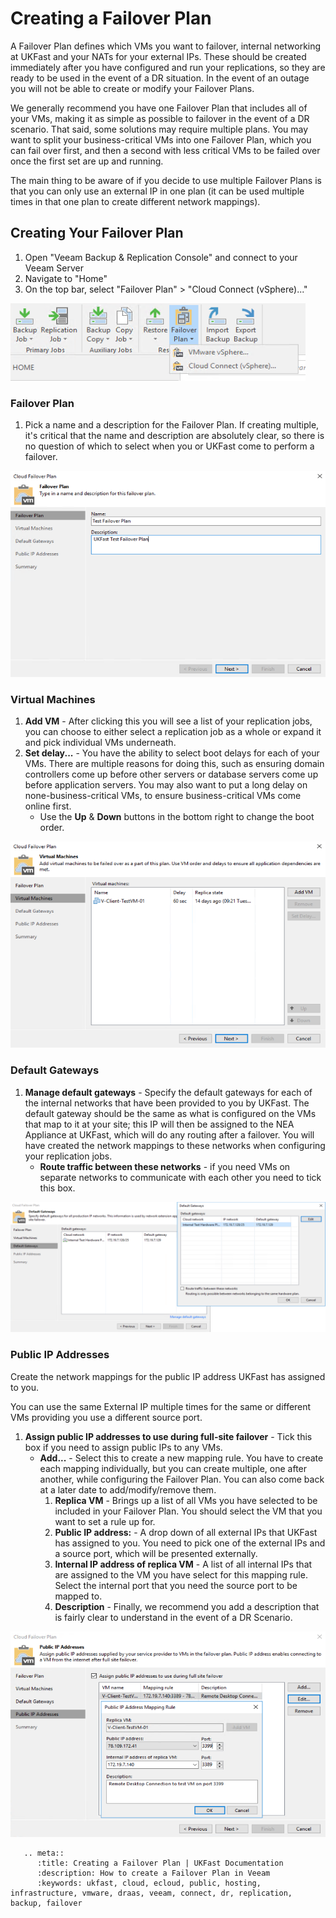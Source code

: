 # Creating a Failover Plan

A Failover Plan defines which VMs you want to failover, internal networking at UKFast and your NATs for your external IPs. These should be created immediately after you have configured and run your replications, so they are ready to be used in the event of a DR situation. In the event of an outage you will not be able to create or modify your Failover Plans.

We generally recommend you have one Failover Plan that includes all of your VMs, making it as simple as possible to failover in the event of a DR scenario. That said, some solutions may require multiple plans. You may want to split your business-critical VMs into one Failover Plan, which you can fail over first, and then a second with less critical VMs to  be failed over once the first set are up and running.

The main thing to be aware of if you decide to use multiple Failover Plans is that you can only use an external IP in one plan (it can be used multiple times in that one plan to create different network mappings).


## Creating Your Failover Plan
1. Open "Veeam Backup & Replication Console" and connect to your Veeam Server
2. Navigate to "Home"
3. On the top bar, select "Failover Plan" > "Cloud Connect (vSphere)..."

![Create Veeam Failover Plan](files/createfailoverplan/createfailoverplan.png)

### Failover Plan
1. Pick a name and a description for the Failover Plan. If creating multiple, it's critical that the name and description are absolutely clear, so there is no question of which to select when you or UKFast come to perform a failover.

![Create Veeam Failover Plan - Failover Plan](files/createfailoverplan/createfailoverplan_failoverplan.png)

### Virtual Machines

1. **Add VM** - After clicking this you will see a list of your replication jobs, you can choose to either select a replication job as a whole or expand it and pick individual VMs underneath.
2. **Set delay...** - You have the ability to select boot delays for each of your VMs. There are multiple reasons for doing this, such as ensuring domain controllers come up before other servers or database servers come up before application servers. You may also want to put a long delay on none-business-critical VMs, to ensure business-critical VMs come online first.
    * Use the **Up** & **Down** buttons in the bottom right to change the boot order.

![Create Veeam Failover Plan - Virtual Machines](files/createfailoverplan/createfailoverplan_virtualmachines.png)

### Default Gateways

1. **Manage default gateways** - Specify the default gateways for each of the internal networks that have been provided to you by UKFast. The default gateway should be the same as what is configured on the VMs that map to it at your site; this IP will then be assigned to the NEA Appliance at UKFast, which will do any routing after a failover. You will have created the network mappings to these networks when configuring your replication jobs.
    * **Route traffic between these networks** - if you need VMs on separate networks to communicate with each other you need to tick this box.


![Create Veeam Failover Plan - Default Gateways](files/createfailoverplan/createfailoverplan_defaultgateways.png)

### Public IP Addresses

Create the network mappings for the public IP address UKFast has assigned to you.

You can use the same External IP multiple times for the same or different VMs providing you use a different source port.


1. **Assign public IP addresses to use during full-site failover** - Tick this box if you need to assign public IPs to any VMs.
    * **Add...** - Select this to create a new mapping rule. You have to create each mapping individually, but you can create multiple, one after another, while configuring the Failover Plan. You can also come back at a later date to add/modify/remove them.
        1. **Replica VM** - Brings up a list of all VMs you have selected to be included in your Failover Plan. You should select the VM that you want to set a rule up for.
        2. **Public IP address:** - A drop down of all external IPs that UKFast has assigned to you. You need to pick one of the external IPs and a source port, which will be presented externally.
        3. **Internal IP address of replica VM** - A list of all internal IPs that are assigned to the VM you have select for this mapping rule. Select the internal port that you need the source port to be mapped to.
        4. **Description** - Finally, we recommend you add a description that is fairly clear to understand in the event of a DR Scenario.

![Create Veeam Failover Plan - Public IP Addresses](files/createfailoverplan/createfailoverplan_publicipaddresses.png)

```eval_rst
   .. meta::
      :title: Creating a Failover Plan | UKFast Documentation
      :description: How to create a Failover Plan in Veeam
      :keywords: ukfast, cloud, ecloud, public, hosting, infrastructure, vmware, draas, veeam, connect, dr, replication, backup, failover